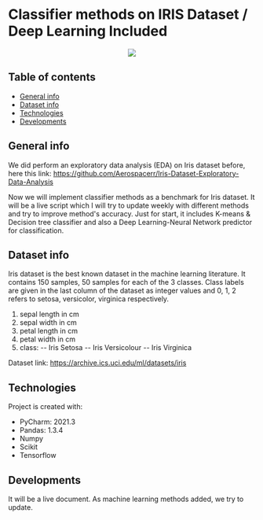 # Classifier methods on IRIS Dataset / Deep Learning Included 

<p align="center">
	<img src="  https://miro.medium.com/max/1400/1*f6KbPXwksAliMIsibFyGJw.png" />

</p>

## Table of contents
* [General info](#general-info)
* [Dataset info](#dataset-info)
* [Technologies](#technologies)
* [Developments](#developments)

## General info
We did perform an exploratory data analysis (EDA) on Iris dataset before, here this link:
https://github.com/Aerospacerr/Iris-Dataset-Exploratory-Data-Analysis

Now we will implement classifier methods as a benchmark for Iris dataset. It will be a live script which I will try to update weekly with different methods and try to improve method's accuracy. Just for start, it includes K-means & Decision tree classifier and also a Deep Learning-Neural Network predictor for classification.

## Dataset info
Iris dataset is the best known dataset in the machine learning literature. It contains 150 samples, 50 samples for each of the 3 classes. Class labels are given in the last column of the dataset as integer values and 0, 1, 2 refers to setosa, versicolor, virginica respectively.

1. sepal length in cm
2. sepal width in cm
3. petal length in cm
4. petal width in cm
5. class:
-- Iris Setosa
-- Iris Versicolour
-- Iris Virginica

Dataset link: https://archive.ics.uci.edu/ml/datasets/iris

## Technologies
Project is created with:
* PyCharm: 2021.3 
* Pandas: 1.3.4 
* Numpy
* Scikit
* Tensorflow

## Developments 
It will be a live document. As machine learning methods added, we try to update.





